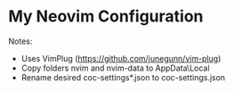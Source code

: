 # My Neovim Configuration

Notes:
- Uses VimPlug (https://github.com/junegunn/vim-plug)
- Copy folders nvim and nvim-data to AppData\Local
- Rename desired coc-settings\*.json to coc-settings.json


